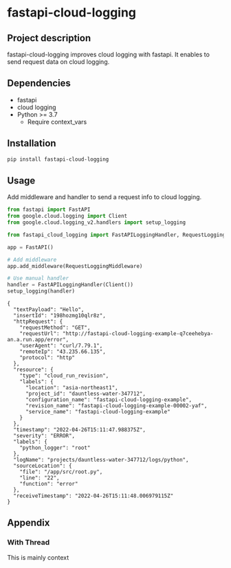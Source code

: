 # fastapi-cloud-logging

## Project description

fastapi-cloud-logging improves cloud logging with fastapi. It enables to send request data on cloud logging.

## Dependencies

* fastapi
* cloud logging
* Python >= 3.7
  * Require context_vars

## Installation

```sh
pip install fastapi-cloud-logging
```

## Usage

Add middleware and handler to send a request info to cloud logging.

```python
from fastapi import FastAPI
from google.cloud.logging import Client
from google.cloud.logging_v2.handlers import setup_logging

from fastapi_cloud_logging import FastAPILoggingHandler, RequestLoggingMiddleware

app = FastAPI()

# Add middleware
app.add_middleware(RequestLoggingMiddleware)

# Use manual handler
handler = FastAPILoggingHandler(Client())
setup_logging(handler)
```

```
{
  "textPayload": "Hello",
  "insertId": "198hozmg10qlr8z",
  "httpRequest": {
    "requestMethod": "GET",
    "requestUrl": "http://fastapi-cloud-logging-example-q7ceehebya-an.a.run.app/error",
    "userAgent": "curl/7.79.1",
    "remoteIp": "43.235.66.135",
    "protocol": "http"
  },
  "resource": {
    "type": "cloud_run_revision",
    "labels": {
      "location": "asia-northeast1",
      "project_id": "dauntless-water-347712",
      "configuration_name": "fastapi-cloud-logging-example",
      "revision_name": "fastapi-cloud-logging-example-00002-yaf",
      "service_name": "fastapi-cloud-logging-example"
    }
  },
  "timestamp": "2022-04-26T15:11:47.988375Z",
  "severity": "ERROR",
  "labels": {
    "python_logger": "root"
  },
  "logName": "projects/dauntless-water-347712/logs/python",
  "sourceLocation": {
    "file": "/app/src/root.py",
    "line": "22",
    "function": "error"
  },
  "receiveTimestamp": "2022-04-26T15:11:48.006979115Z"
}
```

## Appendix

### With Thread

This is mainly  context
